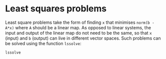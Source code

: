 # Least squares problems

Least square problems take the form of finding `x` that minimises `norm(b - A*x)` where
`A` should be a linear map. As opposed to linear systems, the input and output of the linear
map do not need to be the same, so that `x` (input) and `b` (output) can live in different
vector spaces. Such problems can be solved using the function `lssolve`:

```@docs
lssolve
```
